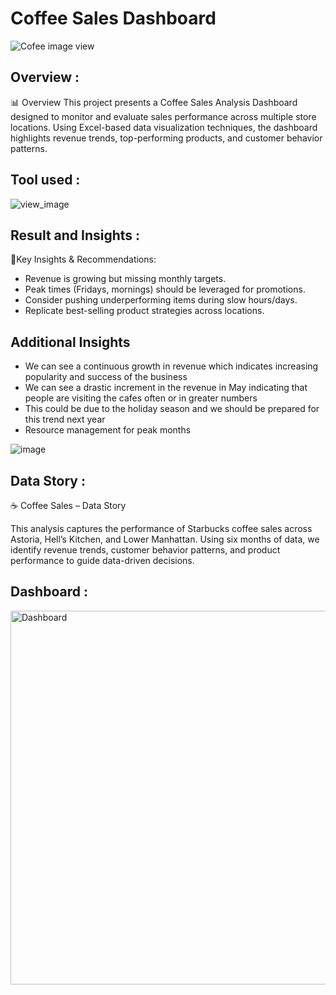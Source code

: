 # Coffee Sales Dashboard
![Cofee image view](https://img.freepik.com/premium-photo/coffee-background_714173-737.jpg)
## Overview : 
📊 Overview
This project presents a Coffee Sales Analysis Dashboard designed to monitor and evaluate sales performance across multiple store locations. Using Excel-based data visualization techniques, the dashboard highlights revenue trends, top-performing products, and customer behavior patterns.

## Tool used :
![view_image](https://logodix.com/logo/34636.png)

## Result and Insights :
🎯Key Insights & Recommendations:
- Revenue is growing but missing monthly targets.
- Peak times (Fridays, mornings) should be leveraged for promotions.
- Consider pushing underperforming items during slow hours/days.
- Replicate best-selling product strategies across locations.
## Additional Insights
- We can see a continuous growth in revenue which indicates increasing popularity and success of the business
- We can see a drastic increment in the revenue in May indicating that people are visiting the cafes often or in greater numbers
- This could be due to the  holiday season and we should be prepared for this trend next year
- Resource management for peak months

![image](https://github.com/user-attachments/assets/16df1cba-d0fe-4dba-a1a9-e1e330c58dbf)


## Data Story :
☕ Coffee Sales – Data Story

This analysis captures the performance of Starbucks coffee sales across Astoria, Hell’s Kitchen, and Lower Manhattan. Using six months of data, we identify revenue trends, customer behavior patterns, and product performance to guide data-driven decisions.
## Dashboard :

<img width="1070" height="598" alt="Dashboard" src="https://github.com/user-attachments/assets/56e312c3-0c54-421e-9415-25f6526bf5a7" />






